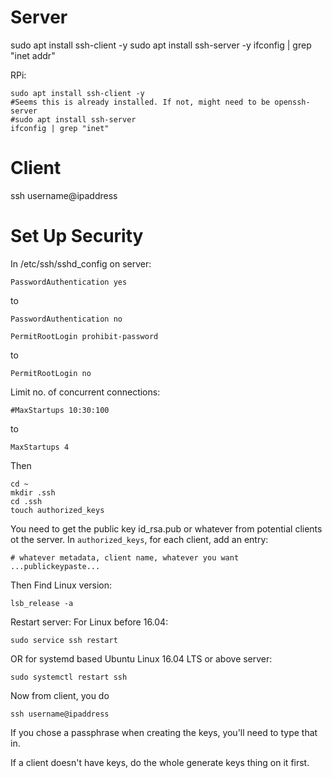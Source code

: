 

# Server
sudo apt install ssh-client -y
sudo apt install ssh-server -y
ifconfig | grep "inet addr"

RPi:
```
sudo apt install ssh-client -y
#Seems this is already installed. If not, might need to be openssh-server
#sudo apt install ssh-server
ifconfig | grep "inet"
```

# Client
ssh username@ipaddress

# Set Up Security

In /etc/ssh/sshd_config on server:
```
PasswordAuthentication yes
```
to
```
PasswordAuthentication no
```

```
PermitRootLogin prohibit-password
```
to
```
PermitRootLogin no
```

Limit no. of concurrent connections:
```
#MaxStartups 10:30:100
```
to
```
MaxStartups 4
```

Then
```
cd ~
mkdir .ssh
cd .ssh
touch authorized_keys
```

You need to get the public key id_rsa.pub or whatever from potential clients ot the server.
In `authorized_keys`, for each client, add an entry:
```
# whatever metadata, client name, whatever you want
...publickeypaste...
```

Then
Find Linux version:
```
lsb_release -a
```
Restart server:
For Linux before 16.04:
```
sudo service ssh restart
```
OR for systemd based Ubuntu Linux 16.04 LTS or above server:
```
sudo systemctl restart ssh
```

Now from client, you do
```
ssh username@ipaddress
```
If you chose a passphrase when creating the keys, you'll need to type that in.

If a client doesn't have keys, do the whole generate keys thing on it first.
